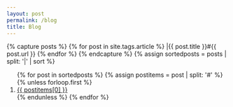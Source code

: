 ```yaml
---
layout: post
permalink: /blog
title: Blog
---
```


{% capture posts %}
  {% for post in site.tags.article %}
    |{{ post.title }}#{{ post.url }}
  {% endfor %}
{% endcapture %}
{% assign sortedposts = posts | split: '|' | sort %}
<ol>
{% for post in sortedposts %}
{% assign postitems = post | split: '#' %}
{% unless forloop.first %}
  <li> <a href="{{ postitems[1] }}"> {{ postitems[0] }}</a></li> 
{% endunless %}
{% endfor %} 
</ol>
